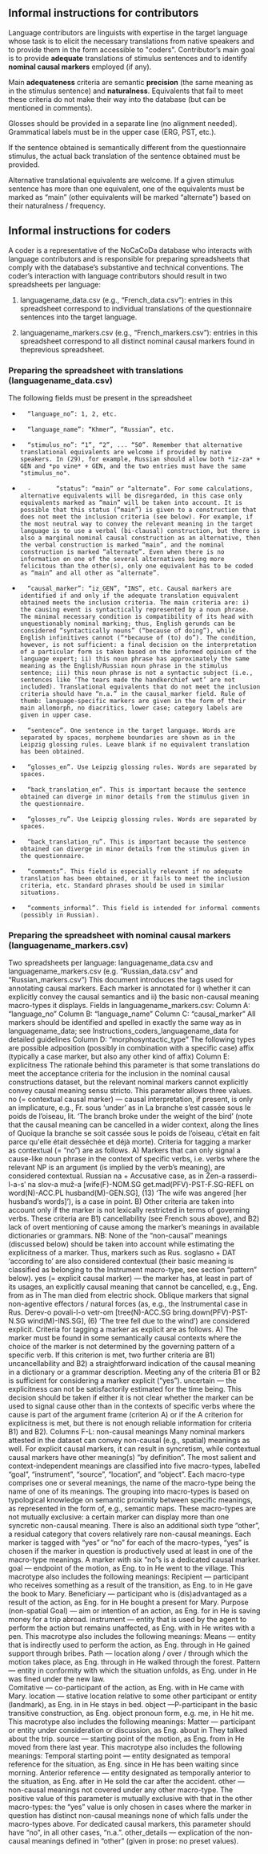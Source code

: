 ## Informal instructions for contributors

Language contributors are linguists with expertise in the target language whose task is to elicit the necessary translations from native speakers and to provide them in the form accessible to "coders". Contributor’s main goal is to provide **adequate** translations of stimulus sentences and to identify **nominal causal markers** employed (if any).

Main **adequateness** criteria are semantic **precision** (the same meaning as in the stimulus sentence) and **naturalness**. Equivalents that fail to meet these criteria do not make their way into the database (but can be mentioned in comments).

Glosses should be provided in a separate line (no alignment needed). Grammatical labels must be in the upper case (ERG, PST, etc.).

If the sentence obtained is semantically different from the questionnaire stimulus, the actual back translation of the sentence obtained must be provided.

Alternative translational equivalents are welcome. If a given stimulus sentence has more than one equivalent, one of the equivalents must be marked as “main” (other equivalents will be marked “alternate”) based on their naturalness / frequency.

## Informal instructions for coders

A coder is a representative of the NoCaCoDa database who interacts with language contributors and is responsible for preparing spreadsheets that comply with the database’s substantive and technical conventions. The coder’s interaction with language contributors should result in two spreadsheets per language:

1) languagename_data.csv (e.g., “French_data.csv”): entries in this spreadsheet correspond to individual translations of the questionnaire sentences into the target language.

2) languagename_markers.csv (e.g., “French_markers.csv”): entries in this spreadsheet correspond to all distinct nominal causal markers found in theprevious spreadsheet.

### Preparing the spreadsheet with translations (languagename_data.csv)

The following fields must be present in the spreadsheet

-   	“language_no”: 1, 2, etc.
-   	“language_name”: “Khmer”, “Russian”, etc.
-   	“stimulus_no”: “1”, “2”, ... “50”. Remember that alternative translational equivalents are welcome if provided by native speakers. In (29), for example, Russian should allow both *iz-za* + GEN and *po vine* + GEN, and the two entries must have the same "stimulus_no".
-   	-   	“status”: “main” or “alternate”. For some calculations, alternative equivalents will be disregarded, in this case only equivalents marked as “main” will be taken into account. It is possible that this status (“main”) is given to a construction that does not meet the inclusion criteria (see below). For example, if the most neutral way to convey the relevant meaning in the target language is to use a verbal (bi-clausal) construction, but there is also a marginal nominal causal construction as an alternative, then the verbal construction is marked “main”, and the nominal construction is marked “alternate”. Even when there is no information on one of the several alternatives being more felicitous than the other(s), only one equivalent has to be coded as “main” and all other as “alternate”.
-   	“causal_marker”: “iz_GEN”, “INS”, etc. Causal markers are identified if and only if the adequate translation equivalent obtained meets the inclusion criteria. The main criteria are: i) the causing event is syntactically represented by a noun phrase. The minimal necessary condition is compatibility of its head with unquestionably nominal marking; thus, English gerunds can be considered “syntactically nouns” (“because of doing”), while English infinitives cannot (“*because of (to) do”). The condition, however, is not sufficient: a final decision on the interpretation of a particular form is taken based on the informed opinion of the language expert; ii) this noun phrase has approximately the same meaning as the English/Russian noun phrase in the stimulus sentence; iii) this noun phrase is not a syntactic subject (i.e., sentences like ‘The tears made the handkerchief wet’ are not included). Translational equivalents that do not meet the inclusion criteria should have “n.a.” in the causal_marker field. Rule of thumb: language-specific markers are given in the form of their main allomorph, no diacritics, lower case; category labels are given in upper case.
-   	“sentence”. One sentence in the target language. Words are separated by spaces, morpheme boundaries are shown as in the Leipzig glossing rules. Leave blank if no equivalent translation has been obtained.
-   	“glosses_en”. Use Leipzig glossing rules. Words are separated by spaces.
-   	“back_translation_en”. This is important because the sentence obtained can diverge in minor details from the stimulus given in the questionnaire.
-   	“glosses_ru”. Use Leipzig glossing rules. Words are separated by spaces.
-   	“back_translation_ru”. This is important because the sentence obtained can diverge in minor details from the stimulus given in the questionnaire.
-   	“comments”. This field is especially relevant if no adequate translation has been obtained, or it fails to meet the inclusion criteria, etc. Standard phrases should be used in similar situations.
-   	“comments_informal”. This field is intended for informal comments (possibly in Russian).

### Preparing the spreadsheet with nominal causal markers (languagename_markers.csv)

Two spreadsheets per language: languagename_data.csv and languagename_markers.csv (e.g. “Russian_data.csv” and “Russian_markers.csv”) 
This document introduces the tags used for annotating causal markers. Each marker is annotated for i) whether it can explicitly convey the causal semantics and ii) the basic non-causal meaning macro-types it displays. 
Fields in languagename_markers.csv:
Column A: “language_no”
Column B: “language_name”
Column C: “causal_marker” 
All markers should be identified and spelled in exactly the same way as in languagename_data; see Instructions_coders_languagename_data for detailed guidelines
Column D: “morphosyntactic_type”
The following types are possible
adposition (possibly in combination with a specific case)
affix (typically a case marker, but also any other kind of affix)
Column E: explicitness
The rationale behind this parameter is that some translations do meet the acceptance criteria for the inclusion in the nominal causal constructions dataset, but the relevant nominal markers cannot explicitly convey causal meaning sensu stricto.  This parameter allows three values.
no (= contextual causal marker) — causal interpretation, if present, is only an implicature, e.g., Fr. sous ‘under’ as in La branche s’est cassée sous le poids de l’oiseau, lit. ‘The branch broke under the weight of the bird’ (note that the causal meaning can be cancelled in a wider context, along the lines of Quoique la branche se soit cassée sous le poids de l’oiseau, c’était en fait parce qu'elle était desséchée et déjà morte). Criteria for tagging a marker as contextual (= “no”) are as follows. A) Markers that can only signal a cause-like noun phrase in the context of specific verbs, i.e. verbs where the relevant NP is an argument (is implied by the verb’s meaning), are considered contextual. Russian na + Accusative case, as in Žen-a rasserdi-l-a-sʹ na slov-a muž-a [wife(F)-NOM.SG get.mad(PFV)-PST-F.SG-REFL on word(N)-ACC.PL husband(M)-GEN.SG], (13) ‘The wife was angered <by> [her husband’s words]’), is a case in point. B) Other criteria are taken into account only if the marker is not lexically restricted in terms of governing verbs. These criteria are B1) cancellability (see French sous above), and B2) lack of overt mentioning of cause among the marker’s meanings in available dictionaries or grammars. NB: None of the “non-causal” meanings (discussed below) should be taken into account while estimating the explicitness of a marker. Thus, markers such as Rus. soglasno + DAT ‘according to’ are also considered contextual (their basic meaning is classified as belonging to the Instrument macro-type, see section “pattern” below). 
yes (= explicit causal marker) — the marker has, at least in part of its usages, an explicitly causal meaning that cannot be cancelled, e.g., Eng. from as in The man died from electric shock. Oblique markers that signal non-agentive effectors / natural forces (as, e.g., the Instrumental case in Rus. Derev-o povali-l-o vetr-om [tree(N)-ACC.SG bring.down(PFV)-PST-N.SG wind(M)-INS.SG], (6) ‘The tree fell due to the wind’) are considered explicit. Criteria for tagging a marker as explicit are as follows. A) The marker must be found in some semantically causal contexts where the choice of the marker is not determined by the governing pattern of a specific verb. If this criterion is met, two further criteria are B1) uncancellability and B2) a straightforward indication of the causal meaning in a dictionary or a grammar description. Meeting any of the criteria B1 or B2 is sufficient for considering a marker explicit (“yes”).
uncertain — the explicitness can not be satisfactorily estimated for the time being. This decision should be taken if either it is not clear whether the marker can be used to signal cause other than in the contexts of specific verbs where the cause is part of the argument frame (criterion A) or if the A criterion for explicitness is met, but there is not enough reliable information for criteria B1) and B2).
Columns F-L: non-causal meanings
Many nominal markers attested in the dataset can convey non-causal (e.g., spatial) meanings as well. For explicit causal markers, it can result in syncretism, while contextual causal markers have other meaning(s) “by definition”. The most salient and context-independent meanings are classified into five macro-types, labelled  “goal”, “instrument”, “source”, “location”, and “object”. Each macro-type comprises one or several meanings, the name of the macro-type being the name of one of its meanings. The grouping into macro-types is based on typological knowledge on semantic proximity between specific meanings, as represented in the form of, e.g., semantic maps. These macro-types are not mutually exclusive: a certain marker can display more than one syncretic non-causal meaning. There is also an additional sixth type “other”, a residual category that covers relatively rare non-causal meanings. Each marker is tagged with “yes” or “no” for each of the macro-types, “yes” is chosen if the marker in question is productively used at least in one of the macro-type meanings. A marker with six “no”s is a dedicated causal marker.
goal — endpoint of the motion, as Eng. to in He went to the village.
This macrotype also includes the following meanings:
Recipient — participant who receives something as a result of the transition, as Eng. to in He gave the book to Mary. 
Beneficiary — participant who is (dis)advantaged as a result of the action, as Eng. for in He bought a present for Mary.
Purpose (non-spatial Goal)  — aim or intention of an action, as Eng. for in He is saving money for a trip abroad.
instrument — entity that is used by the agent to perform the action but remains unaffected, as Eng. with in He writes with a pen.
This macrotype also includes the following meanings:
Means — entity that is indirectly used to perform the action, as Eng. through in He gained support through bribes.
Path — location along / over / through which the motion takes place, as Eng. through in He walked through the forest.
Pattern — entity in conformity with which the situation unfolds, as Eng. under in He was fined under the new law.  
Comitative — co-participant of the action, as Eng. with in He came with Mary.
location — stative location relative to some other participant or entity (landmark), as Eng. in in He stays in bed.
object —P-participant in the basic transitive construction, as Eng. object pronoun form, e.g. me, in He hit me.
This macrotype also includes the following meanings:
Matter — participant or entity under consideration or discussion, as Eng. about in They talked about the trip.
source — starting point of the motion, as Eng. from in He moved from there last year. 
This macrotype also includes the following meanings:
Temporal starting point — entity designated as temporal reference for the situation, as Eng. since in He has been waiting since morning.
Anterior reference — entity designated as temporally anterior to the situation, as Eng. after in He sold the car after the accident.
other — non-causal meanings not covered under any other macro-type. The positive value of this parameter is mutually exclusive with that in the other macro-types: the “yes” value is only chosen in cases where the marker in question has distinct non-causal meanings none of which falls under the macro-types above. For dedicated causal markers, this parameter should have “no”, in all other cases, “n.a.”.
other_details — explication of the non-causal meanings defined in “other” (given in prose: no preset values).


